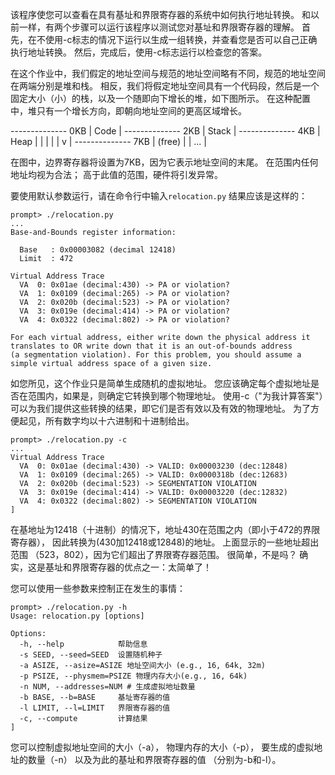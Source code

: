 该程序使您可以查看在具有基址和界限寄存器的系统中如何执行地址转换。
和以前一样，有两个步骤可以运行该程序以测试您对基址和界限寄存器的理解。 
首先，在不使用-c标志的情况下运行以生成一组转换，并查看您是否可以自己正确执行地址转换。 
然后，完成后，使用-c标志运行以检查您的答案。

在这个作业中，我们假定的地址空间与规范的地址空间略有不同，规范的地址空间在两端分别是堆和栈。 
相反，我们将假定地址空间具有一个代码段，然后是一个固定大小（小）的栈，以及一个随即向下增长的堆，如下图所示。 
在这种配置中，堆只有一个增长方向，即朝向地址空间的更高区域增长。

  -------------- 0KB
  |    Code    |
  -------------- 2KB
  |   Stack    |
  -------------- 4KB
  |    Heap    |
  |     |      |
  |     v      |
  -------------- 7KB
  |   (free)   |
  |     ...    |


在图中，边界寄存器将设置为7KB，因为它表示地址空间的末尾。 
在范围内任何地址均视为合法； 高于此值的范围，硬件将引发异常。

要使用默认参数运行，请在命令行中输入`relocation.py`
结果应该是这样的：

```
prompt> ./relocation.py 
...
Base-and-Bounds register information:

  Base   : 0x00003082 (decimal 12418)
  Limit  : 472

Virtual Address Trace
  VA  0: 0x01ae (decimal:430) -> PA or violation?
  VA  1: 0x0109 (decimal:265) -> PA or violation?
  VA  2: 0x020b (decimal:523) -> PA or violation?
  VA  3: 0x019e (decimal:414) -> PA or violation?
  VA  4: 0x0322 (decimal:802) -> PA or violation?

For each virtual address, either write down the physical address it 
translates to OR write down that it is an out-of-bounds address 
(a segmentation violation). For this problem, you should assume a 
simple virtual address space of a given size.
```

如您所见，这个作业只是简单生成随机的虚拟地址。 
您应该确定每个虚拟地址是否在范围内，如果是，则确定它转换到哪个物理地址。 
使用-c（"为我计算答案"）可以为我们提供这些转换的结果，即它们是否有效以及有效的物理地址。 
为了方便起见，所有数字均以十六进制和十进制给出。

```
prompt> ./relocation.py -c
...
Virtual Address Trace
  VA  0: 0x01ae (decimal:430) -> VALID: 0x00003230 (dec:12848)
  VA  1: 0x0109 (decimal:265) -> VALID: 0x0000318b (dec:12683)
  VA  2: 0x020b (decimal:523) -> SEGMENTATION VIOLATION
  VA  3: 0x019e (decimal:414) -> VALID: 0x00003220 (dec:12832)
  VA  4: 0x0322 (decimal:802) -> SEGMENTATION VIOLATION
]
```

在基地址为12418（十进制）的情况下，地址430在范围之内（即小于472的界限寄存器），
因此转换为(430加12418或12848)的地址。
上面显示的一些地址超出范围 （523，802），因为它们超出了界限寄存器范围。
很简单，不是吗？ 确实，这是基址和界限寄存器的优点之一：太简单了！

您可以使用一些参数来控制正在发生的事情：

```
prompt> ./relocation.py -h
Usage: relocation.py [options]

Options:
  -h, --help            帮助信息
  -s SEED, --seed=SEED  设置随机种子
  -a ASIZE, --asize=ASIZE 地址空间大小 (e.g., 16, 64k, 32m)
  -p PSIZE, --physmem=PSIZE 物理内存大小(e.g., 16, 64k)
  -n NUM, --addresses=NUM # 生成虚拟地址数量
  -b BASE, --b=BASE     基址寄存器的值
  -l LIMIT, --l=LIMIT   界限寄存器的值
  -c, --compute         计算结果
]
```

您可以控制虚拟地址空间的大小（-a），
物理内存的大小（-p），
要生成的虚拟地址的数量（-n）
以及为此的基址和界限寄存器的值 （分别为-b和-l）。

